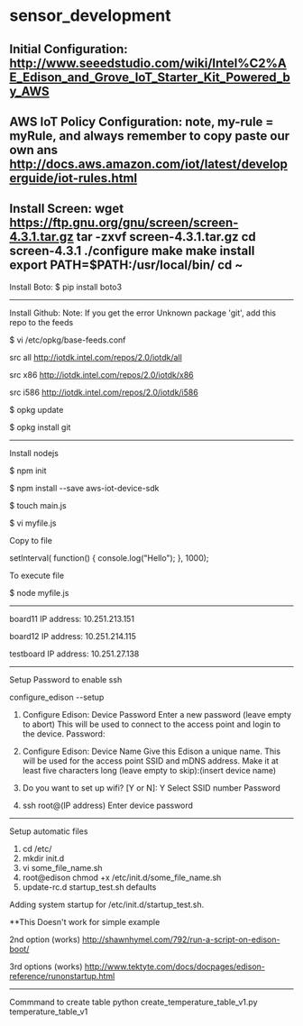 # sensor_development

Initial Configuration:
http://www.seeedstudio.com/wiki/Intel%C2%AE_Edison_and_Grove_IoT_Starter_Kit_Powered_by_AWS
-------------------------------------------------------------------------------------

AWS IoT Policy Configuration: note, my-rule = myRule, and always remember to copy paste our own ans
http://docs.aws.amazon.com/iot/latest/developerguide/iot-rules.html
-------------------------------------------------------------------------------------

Install Screen:
wget https://ftp.gnu.org/gnu/screen/screen-4.3.1.tar.gz
tar -zxvf screen-4.3.1.tar.gz
cd screen-4.3.1
./configure
make
make install
export PATH=$PATH:/usr/local/bin/
cd ~
-------------------------------------------------------------------------------------

Install Boto:
$ pip install boto3

-------------------------------------------------------------------------------------

Install Github:
Note: If you get the error Unknown package 'git', add this repo to the feeds

$ vi /etc/opkg/base-feeds.conf

src all     http://iotdk.intel.com/repos/2.0/iotdk/all

src x86 http://iotdk.intel.com/repos/2.0/iotdk/x86

src i586    http://iotdk.intel.com/repos/2.0/iotdk/i586


$ opkg update

$ opkg install git

-------------------------------------------------------------------------------------

Install nodejs

$ npm init

$ npm install --save aws-iot-device-sdk

$ touch main.js

$ vi myfile.js

Copy to file

setInterval( function() {
    console.log("Hello");
}, 1000);


To execute file

$ node myfile.js

-------------------------------------------------------------------------------------

board11 IP address: 10.251.213.151

board12 IP address: 10.251.214.115

testboard IP address: 10.251.27.138

-------------------------------------------------------------------------------------
Setup Password to enable ssh 

configure_edison --setup

1. Configure Edison: Device Password
Enter a new password (leave empty to abort)
This will be used to connect to the access point and login to the device.
Password: <insert password>

2. Configure Edison: Device Name
Give this Edison a unique name.
This will be used for the access point SSID and mDNS address.
Make it at least five characters long (leave empty to skip):(insert device name)

3. Do you want to set up wifi? [Y or N]: Y
Select SSID number
Password

4. ssh root@(IP address)
Enter device password

-------------------------------------------------------------------------------------
Setup automatic files

1. cd /etc/
2. mkdir init.d
3. vi some_file_name.sh
4. root@edison chmod +x /etc/init.d/some_file_name.sh
5. update-rc.d startup_test.sh defaults

Adding system startup for /etc/init.d/startup_test.sh.

**This Doesn't work for simple example

2nd option (works)
http://shawnhymel.com/792/run-a-script-on-edison-boot/

3rd options (works)
http://www.tektyte.com/docs/docpages/edison-reference/runonstartup.html

-------------------------------------------------------------------------------------
Commmand to create table 
python create_temperature_table_v1.py temperature_table_v1

